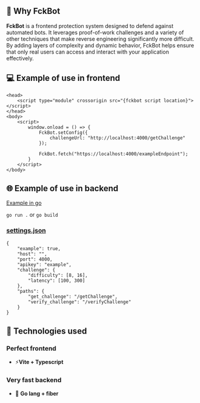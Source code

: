 

## 🔐 Why FckBot

**FckBot** is a frontend protection system designed to defend against automated bots. It leverages proof-of-work challenges and a variety of other techniques that make reverse engineering significantly more difficult. By adding layers of complexity and dynamic behavior, FckBot helps ensure that only real users can access and interact with your application effectively.

## 💻 Example of use in frontend
```
<head>
    <script type="module" crossorigin src="{fckbot script location}"></script>
</head>
<body>
    <script>
        window.onload = () => {
            FckBot.setConfig({
                challengeUrl: "http://localhost:4000/getChallenge"
            });

            FckBot.fetch("https://localhost:4000/exampleEndpoint");
        }
    </script>
</body>
```

## 🌐 Example of use in backend

[Example in go](/backend/example.go)

```go run .```
or
```go build```

### [settings.json](/backend/settings.json)

```
{
    "example": true,
    "host": "",
    "port": 4000,
    "apikey": "example",
    "challenge": {
        "difficulty": [8, 16],
        "latency": [100, 300]
    },
    "paths": {
        "get_challenge": "/getChallenge",
        "verify_challenge": "/verifyChallenge"
    }
}
```

## 🔧 Technologies used

### Perfect frontend
- ⚡**Vite + Typescript**

### Very fast backend
- 🚀 **Go lang + fiber**
